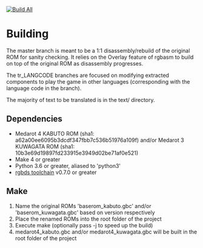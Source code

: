 [![Build All](https://github.com/Medabots/medarot4/actions/workflows/build.yml/badge.svg?branch=master)](https://github.com/Medabots/medarot4/actions/workflows/build.yml?query=branch%3Amaster)

# Building

The master branch is meant to be a 1:1 disassembly/rebuild of the original ROM for sanity checking. It relies on the Overlay feature of rgbasm to build on top of the original ROM as disassembly progresses.

The tr_LANGCODE branches are focused on modifying extracted components to play the game in other languages (corresponding with the language code in the branch).

The majority of text to be translated is in the text/ directory. 

## Dependencies

* Medarot 4 KABUTO ROM (sha1: a62a00ee6095b3dcdf347fbb7c536b51976a109f) and/or Medarot 3 KUWAGATA ROM (sha1: 10b3e69d19897fd233915e3949d02be71af0e521)
* Make 4 or greater
* Python 3.6 or greater, aliased to 'python3'
* [rgbds toolchain](https://github.com/rednex/rgbds) v0.7.0 or greater

## Make

1. Name the original ROMs 'baserom_kabuto.gbc' and/or 'baserom_kuwagata.gbc' based on version respectively
1. Place the renamed ROMs into the root folder of the project
1. Execute make (optionally pass -j to speed up the build)
1. medarot4_kabuto.gbc and/or medarot4_kuwagata.gbc will be built in the root folder of the project